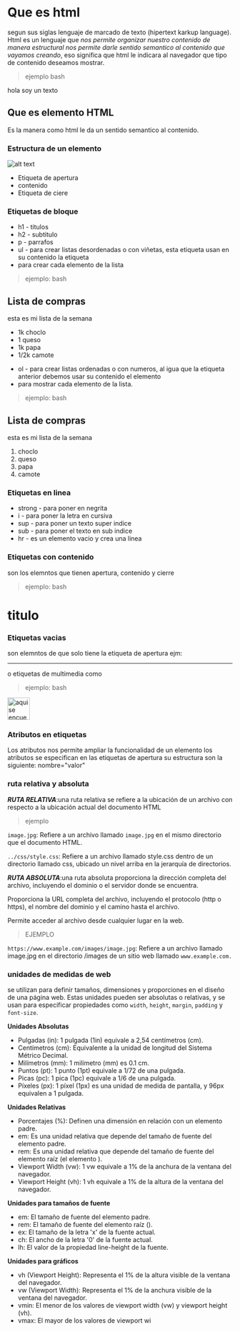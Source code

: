 # Que es html
segun sus siglas lenguaje de marcado de texto (hipertext karkup language).
Html es un lenguaje que *nos permite organizar nuestro contenido de manera estructural nos permite darle sentido semantico al contenido que vayamos creando*, eso significa que html le indicara al navegador que tipo de contenido deseamos mostrar.
>ejemplo
bash
<p>hola soy un texto</p>

## Que es elemento HTML
Es la manera como html le da un sentido semantico al contenido.

### Estructura de un elemento 
![alt text](image.png)
- Etiqueta de apertura
- contenido
- Etiqueta de ciere

### Etiquetas de bloque
- h1 - titulos
- h2 - subtitulo
- p - parrafos
- ul - para crear listas desordenadas o con viñetas, esta etiqueta usan en su contenido la etiqueta <li> para crear cada elemento de la lista
> ejemplo:
bash
<h2>Lista de compras</h2>
<p>esta es mi lista de la semana</p>
<ul>
    <li> 1k choclo</li>
    <li> 1 queso</li>
    <li> 1k papa</li>
    <li> 1/2k camote</li>
</ul>

- ol - para crear listas ordenadas o con numeros, al igua que la etiqueta  anterior debemos usar su contenido el elemento <li> para mostrar cada elemento de la lista.
> ejemplo:
bash
<h2>Lista de compras</h2>
<p>esta es mi lista de la semana</p>
<ol>
    <li> choclo</li>
    <li> queso</li>
    <li> papa</li>
    <li> camote</li>
</ol>

### Etiquetas en linea 
- strong - para poner en negrita
- i - para poner la letra en cursiva
- sup - para poner un texto super indice
- sub - para poner el texto en sub indice
- hr - es un elemento vacio y crea una linea
### Etiquetas con contenido 
son los elemntos que tienen apertura, contenido y cierre
> ejemplo:
bash
<h1>titulo</h1>

### Etiquetas vacias
son elemntos de que solo tiene la etiqueta de apertura ejm:<hr> o etiquetas de multimedia como <img>
>ejemplo:
bash
<img src="" alt="aqui se encuenta la imagen de goku" width="50px">

### Atributos en etiquetas
Los atributos nos permite ampliar la funcionalidad de un elemento los atributos se especifican en las etiquetas de apertura su estructura son la siguiente:
nombre="valor"
### ruta relativa y absoluta
***RUTA RELATIVA***:una ruta relativa se refiere a la ubicación de un archivo con respecto a la ubicación actual del documento HTML
 > ejemplo
 
 `image.jpg`: Refiere a un archivo llamado `image.jpg` en el mismo directorio que el documento HTML. 
 
 `../css/style.css`: Refiere a un archivo llamado style.css dentro de un directorio llamado css, ubicado un nivel arriba en la jerarquía de directorios. 
 
 ***RUTA ABSOLUTA***:una ruta absoluta proporciona la dirección completa del archivo, incluyendo el dominio o el servidor donde se encuentra. 
 
 Proporciona la URL completa del archivo, incluyendo el protocolo (http o https), el nombre del dominio y el camino hasta el archivo.
 
 Permite acceder al archivo desde cualquier lugar en la web.
 >EJEMPLO
 
 `https://www.example.com/images/image.jpg`: Refiere a un archivo llamado image.jpg en el directorio /images de un sitio web llamado `www.example.com.` 
 
 ### unidades de medidas de web
 se utilizan para definir tamaños, dimensiones y proporciones en el diseño de una página web. Estas unidades pueden ser absolutas o relativas, y se usan para especificar propiedades como `width`, `height`, `margin`, `padding` y `font-size`. 
 
 **Unidades Absolutas**
 - Pulgadas (in): 1 pulgada (1in) equivale a 2,54 centímetros (cm).
 - Centímetros (cm): Equivalente a la unidad de longitud del Sistema Métrico Decimal.
 - Milímetros (mm): 1 milímetro (mm) es 0.1 cm.
 - Puntos (pt): 1 punto (1pt) equivale a 1/72 de una pulgada.
 - Picas (pc): 1 pica (1pc) equivale a 1/6 de una pulgada.
 - Píxeles (px): 1 píxel (1px) es una unidad de medida de pantalla, y 96px equivalen a 1 pulgada. 
   
 **Unidades Relativas**
 - Porcentajes (%): Definen una dimensión en relación con un elemento padre.
 - em: Es una unidad relativa que depende del tamaño de fuente del elemento padre.
 - rem: Es una unidad relativa que depende del tamaño de fuente del elemento raíz (el elemento <html>).
 - Viewport Width (vw): 1 vw equivale a 1% de la anchura de la ventana del navegador.
 - Viewport Height (vh): 1 vh equivale a 1% de la altura de la ventana del navegador. 
 
 **Unidades para tamaños de fuente**
 - em: El tamaño de fuente del elemento padre. 
 - rem: El tamaño de fuente del elemento raíz (<html>). 
 - ex: El tamaño de la letra 'x' de la fuente actual. 
 - ch: El ancho de la letra '0' de la fuente actual. 
 - lh: El valor de la propiedad line-height de la fuente. 
 
 **Unidades para gráficos**
 - vh (Viewport Height): Representa el 1% de la altura visible de la ventana del navegador.
 - vw (Viewport Width): Representa el 1% de la anchura visible de la ventana del navegador.
 - vmin: El menor de los valores de viewport width (vw) y viewport height (vh).
 - vmax: El mayor de los valores de viewport wi
